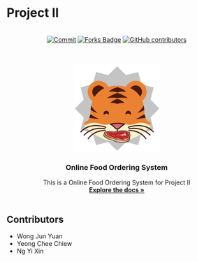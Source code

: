 # Project II
<br />
<div align="center">
  <a href="https://github.com/JYuan19/Project2/graphs/commit-activity"><img src="https://img.shields.io/github/stars/elangosundar/awesome-README-templates" alt="Commit"/></a>
  <a href="https://github.com/JYuan19/Project2/network/members"><img src="https://img.shields.io/github/forks/elangosundar/awesome-README-templates" alt="Forks Badge"/></a>
  <a href="https://github.com/JYuan19/Project2/graphs/contributors"><img alt="GitHub contributors" src="https://img.shields.io/github/contributors/elangosundar/awesome-README-templates?color=2b9348"></a>
</div>
<br />


<!-- PROJECT LOGO -->
<br />
<p align="center">
  <a href="https://github.com/JYuan19/Project2">
    <img src="image/logo 256x256.png" alt="Logo" width="200" height="200">
  </a>

  <h3 align="center">Online Food Ordering System</h3>

  <p align="center">
    This is a Online Food Ordering System for Project II
    <br />
    <a href="https://github.com/JYuan19/Project2"><strong>Explore the docs »</strong></a>
    <br />
    <br />
  </p>
</p>

## Contributors
  - Wong Jun Yuan
  - Yeong Chee Chiew
  - Ng Yi Xin
